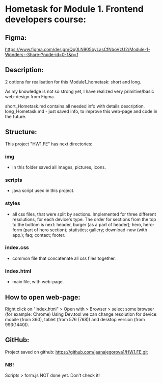 # Hometask for Module 1. Frontend developers course:

## Figma: 
https://www.figma.com/design/Qq0LN905byLasCfNboVzU2/Module-1-Wonders--Share-?node-id=0-1&p=f

## Description: 
2 options for realisation for this Module1_hometask: short and long.

As my knowledge is not so strong yet, I have realized very primitive/basic web-design from Figma. 

short_Hometask.md contains all needed info with details description.
long_Hometask.md - just saved info, to improve this web-page and code in the future.

## Structure:
This project "HW1.FE" has next directories:
### img 
- in this folder saved all images, pictures, icons.
### scripts
- java script used in this project.
### styles
- all css files, that were split by sections. Implemented for three different resolutions, for each device's type.
The order for sections from the top to the bottom is next:
header, burger (as a part of header); hero, hero-form (part of hero section); statistics; gallery; download-now (with app.); faq; contact; footer.
### index.css
- common file that concatenate all css files together.
### index.html
- main file, with web-page.

## How to open web-page:
Right click on "index.html" > Open with > Browser > select some browser (for example: Chrome)
Using Dev.tool we can change resolution for device: mobile (from 360), tablet (from 576 (768)) and desktop version (from 993(1440)).

## GitHub:
Project saved on github: https://github.com/jaanajegorova1/HW1.FE.git

### NB! 
Scripts > form.js  NOT done yet. Don't check it!